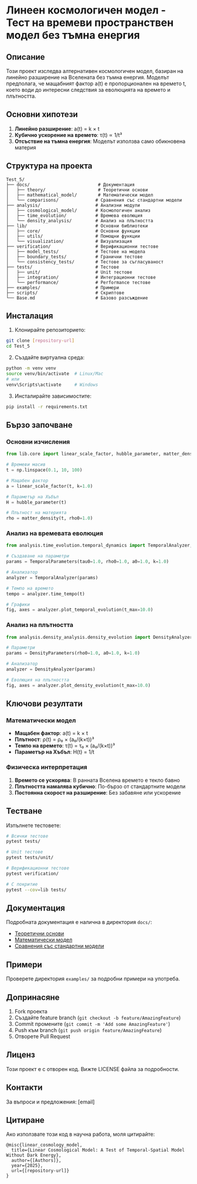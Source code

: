 # Линеен космологичен модел - Тест на времеви пространствен модел без тъмна енергия

## Описание

Този проект изследва алтернативен космологичен модел, базиран на линейно разширение на Вселената без тъмна енергия. Моделът предполага, че мащабният фактор a(t) е пропорционален на времето t, което води до интересни следствия за еволюцията на времето и плътността.

## Основни хипотези

1. **Линейно разширение**: a(t) = k × t
2. **Кубично ускорение на времето**: τ(t) ∝ 1/t³
3. **Отсъствие на тъмна енергия**: Моделът използва само обикновена материя

## Структура на проекта

```
Test_5/
├── docs/                          # Документация
│   ├── theory/                    # Теоретични основи
│   ├── mathematical_model/        # Математически модел
│   └── comparisons/              # Сравнения със стандартни модели
├── analysis/                     # Анализни модули
│   ├── cosmological_model/       # Космологичен анализ
│   ├── time_evolution/           # Времева еволюция
│   └── density_analysis/         # Анализ на плътността
├── lib/                          # Основни библиотеки
│   ├── core/                     # Основни функции
│   ├── utils/                    # Помощни функции
│   └── visualization/            # Визуализация
├── verification/                 # Верификационни тестове
│   ├── model_tests/              # Тестове на модела
│   ├── boundary_tests/           # Гранични тестове
│   └── consistency_tests/        # Тестове за съгласуваност
├── tests/                        # Тестове
│   ├── unit/                     # Unit тестове
│   ├── integration/              # Интеграционни тестове
│   └── performance/              # Performance тестове
├── examples/                     # Примери
├── scripts/                      # Скриптове
└── Base.md                       # Базово разсъждение
```

## Инсталация

1. Клонирайте репозиторието:
```bash
git clone [repository-url]
cd Test_5
```

2. Създайте виртуална среда:
```bash
python -m venv venv
source venv/bin/activate  # Linux/Mac
# или
venv\Scripts\activate     # Windows
```

3. Инсталирайте зависимостите:
```bash
pip install -r requirements.txt
```

## Бързо започване

### Основни изчисления

```python
from lib.core import linear_scale_factor, hubble_parameter, matter_density

# Времеви масив
t = np.linspace(0.1, 10, 100)

# Мащабен фактор
a = linear_scale_factor(t, k=1.0)

# Параметър на Хъбъл
H = hubble_parameter(t)

# Плътност на материята
rho = matter_density(t, rho0=1.0)
```

### Анализ на времевата еволюция

```python
from analysis.time_evolution.temporal_dynamics import TemporalAnalyzer, TemporalParameters

# Създаване на параметри
params = TemporalParameters(tau0=1.0, rho0=1.0, a0=1.0, k=1.0)

# Анализатор
analyzer = TemporalAnalyzer(params)

# Темпо на времето
tempo = analyzer.time_tempo(t)

# Графики
fig, axes = analyzer.plot_temporal_evolution(t_max=10.0)
```

### Анализ на плътността

```python
from analysis.density_analysis.density_evolution import DensityAnalyzer, DensityParameters

# Параметри
params = DensityParameters(rho0=1.0, a0=1.0, k=1.0)

# Анализатор
analyzer = DensityAnalyzer(params)

# Еволюция на плътността
fig, axes = analyzer.plot_density_evolution(t_max=10.0)
```

## Ключови резултати

### Математически модел

- **Мащабен фактор**: a(t) = k × t
- **Плътност**: ρ(t) = ρ₀ × (a₀/(k×t))³
- **Темпо на времето**: τ(t) = τ₀ × (a₀/(k×t))³
- **Параметър на Хъбъл**: H(t) = 1/t

### Физическа интерпретация

1. **Времето се ускорява**: В ранната Вселена времето е текло бавно
2. **Плътността намалява кубично**: По-бързо от стандартните модели
3. **Постоянна скорост на разширение**: Без забавяне или ускорение

## Тестване

Изпълнете тестовете:

```bash
# Всички тестове
pytest tests/

# Unit тестове
pytest tests/unit/

# Верификационни тестове
pytest verification/

# С покритие
pytest --cov=lib tests/
```

## Документация

Подробната документация е налична в директория `docs/`:

- [Теоретични основи](docs/theory/linear_expansion_hypothesis.md)
- [Математически модел](docs/mathematical_model/equations.md)
- [Сравнения със стандартни модели](docs/comparisons/standard_model_vs_linear.md)

## Примери

Проверете директория `examples/` за подробни примери на употреба.

## Допринасяне

1. Fork проекта
2. Създайте feature branch (`git checkout -b feature/AmazingFeature`)
3. Commit промените (`git commit -m 'Add some AmazingFeature'`)
4. Push към branch (`git push origin feature/AmazingFeature`)
5. Отворете Pull Request

## Лиценз

Този проект е с отворен код. Вижте LICENSE файла за подробности.

## Контакти

За въпроси и предложения: [email]

## Цитиране

Ако използвате този код в научна работа, моля цитирайте:

```
@misc{linear_cosmology_model,
  title={Linear Cosmological Model: A Test of Temporal-Spatial Model Without Dark Energy},
  author={[Authors]},
  year={2025},
  url={[repository-url]}
}
``` 